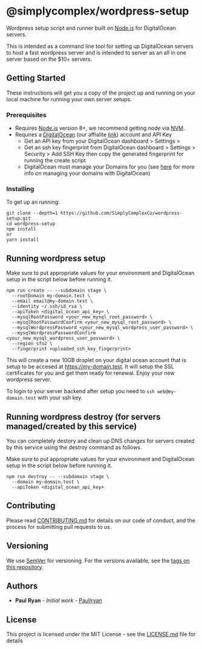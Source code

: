 # @simplycomplex/wordpress-setup

Wordpress setup script and runner built on [Node.js](https://nodejs.org) for DigitalOcean servers.

This is intended as a command line tool for setting up DigitalOcean servers to host a fast wordpress server and is intended to server as an all in one server based on the $10+ servers.

## Getting Started

These instructions will get you a copy of the project up and running on your local machine for running your own server setups.

### Prerequisites

* Requires [Node.js](https://nodejs.org) version 8+, we recommend getting node via [NVM](https://github.com/creationix/nvm).
* Requires a [DigitalOcean](https://digitalocean.com) (our affialite [link]()) account and API Key
  * Get an API key from your DigitalOcean dashboard > Settings >
  * Get an ssh key fingerprint from DigitalOcean dashboard > Settings > Security > Add SSH Key then copy the generated fingerprint for running the create script
  * DigitalOcean must manage your Domains for you (see [here](https://www.digitalocean.com/community/tutorials/how-to-set-up-a-host-name-with-digitalocean) for more info on managing your domains with DigitalOcean)
### Installing

To get up an running:

```
git clone --depth=1 https://github.com/SimplyComplexCo/wordpress-setup.git
cd wordpress-setup
npm install
or
yarn install
```

## Running wordpress setup

Make sure to put appropriate values for your environment and DigitalOcean setup in the script below before running it.

```
npm run create -- --subdomain stage \
  --rootDomain my-domain.test \
  --email email@my-domain.test \
  --identity ~/.ssh/id_rsa \
  --apiToken <digital_ocean_api_key> \
  --mysqlRootPassword <your_new_mysql_root_password> \
  --mysqlRootPasswordConfirm <your_new_mysql_root_password> \
  --mysqlWordpressPassword <your_new_mysql_wordpress_user_password> \
  --mysqlWordpressPasswordConfirm <your_new_mysql_wordpress_user_password> \
  --region sfo2 \
  --fingerprint <uploaded_ssh_key_fingerprint>
```

This will create a new 10GB droplet on your digital ocean account that is setup to be accesed at https://my-domain.test. It will setup the SSL certificates for you and get them ready for renewal. Enjoy your new wordpress server.

To login to your server backend after setup you need to `ssh web@my-domain.test` with your ssh key.

## Running wordpress destroy (for servers managed/created by this service)

You can completely destory and clean up DNS changes for servers created by this service using the destroy command as follows.

Make sure to put appropriate values for your environment and DigitalOcean setup in the script below before running it.

```
npm run destroy -- --subdomain stage \
  --domain my-domain.test \
  --apiToken <digital_ocean_api_key>
```

## Contributing

Please read [CONTRIBUTING.md](./CONTRIBUTING.md) for details on our code of conduct, and the process for submitting pull requests to us.

## Versioning

We use [SemVer](http://semver.org/) for versioning. For the versions available, see the [tags on this repository](https://github.com/your/project/tags).

## Authors

* **Paul Ryan** - *Initial work* - [Paullryan](https://github.com/paullryan)

## License

This project is licensed under the MIT License - see the [LICENSE.md](LICENSE.md) file for details
